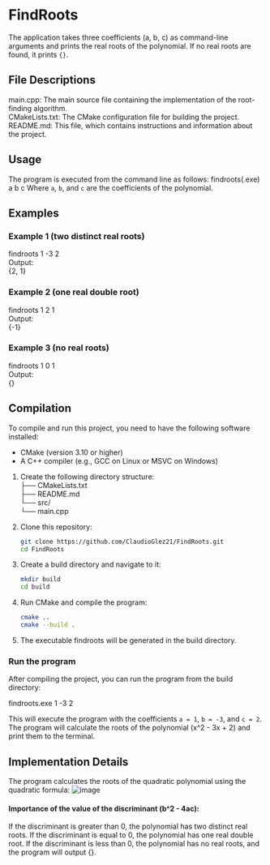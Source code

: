 # FindRoots
The application takes three coefficients (a, b, c) as command-line arguments and prints the real roots of the polynomial. If no real roots are found, it prints `{}`.

## File Descriptions
main.cpp: The main source file containing the implementation of the root-finding algorithm.<br />
CMakeLists.txt: The CMake configuration file for building the project.<br />
README.md: This file, which contains instructions and information about the project.

## Usage

The program is executed from the command line as follows:
findroots(.exe) a b c
Where `a`, `b`, and `c` are the coefficients of the polynomial.

## Examples

### Example 1 (two distinct real roots)
findroots 1 -3 2<br />
Output:<br />
{2, 1}<br />

### Example 2 (one real double root)
findroots 1 2 1<br />
Output:<br />
{-1}

### Example 3 (no real roots)
findroots 1 0 1<br />
Output:<br />
{}<br />


## Compilation

To compile and run this project, you need to have the following software installed:

- CMake (version 3.10 or higher)
- A C++ compiler (e.g., GCC on Linux or MSVC on Windows)

1. Create the following directory structure:<br />
   ├── CMakeLists.txt<br />
   ├── README.md<br />
   └── src/<br />
   └── main.cpp

2. Clone this repository:

   ```sh
   git clone https://github.com/ClaudioGlez21/FindRoots.git
   cd FindRoots

3. Create a build directory and navigate to it:
   ```sh
   mkdir build
   cd build
4. Run CMake and compile the program:
   ```sh
   cmake ..
   cmake --build .
5. The executable findroots will be generated in the build directory.
   
### Run the program
After compiling the project, you can run the program from the build directory:

findroots.exe 1 -3 2

This will execute the program with the coefficients `a = 1`, `b = -3`, and `c = 2`. The program will calculate the roots of the polynomial \(x^2 - 3x + 2\) and print them to the terminal.


## Implementation Details
The program calculates the roots of the quadratic polynomial using the quadratic formula:
![image](https://github.com/ClaudioGlez21/FindRoots/assets/127899820/9b2a4364-11e5-4fa2-b8e8-c05570a79ef4)

#### Importance of the value of the discriminant (b^2 - 4ac):

If the discriminant is greater than 0, the polynomial has two distinct real roots.
If the discriminant is equal to 0, the polynomial has one real double root.
If the discriminant is less than 0, the polynomial has no real roots, and the program will output {}.
